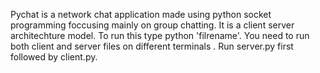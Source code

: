 Pychat is a network chat application made using python socket programming foccusing mainly on group chatting. It is a client server architechture model. 
To run this type python 'filrename'.
You need to run both client and server files on different terminals .
Run server.py first followed by client.py.
